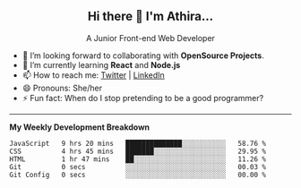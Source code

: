  
<h2 align="center">Hi there 👋 I'm Athira...</h2>
<p align="center">
  A Junior Front-end Web Developer
</p>

- 🔭 I’m looking forward to collaborating with **OpenSource Projects**.
- 🌱 I’m currently learning **React** and **Node.js**
- 📫 How to reach me: [Twitter](https://twitter.com/athira_tj) | [LinkedIn](https://www.linkedin.com/in/athiratj/)
- 😄 Pronouns: She/her
- ⚡ Fun fact: When do I stop pretending to be a good programmer?
<!--

Here are some ideas to get you started:

- 🔭 I’m currently working on ...
- 🌱 I’m currently learning 
- 🤔 I’m looking for help with ...
- 📫 How to reach me: 
- 😄 Pronouns: ...
- ⚡ Fun fact: ...
-->
-------

**My Weekly Development Breakdown**
<!--START_SECTION:waka-->
```text
JavaScript   9 hrs 20 mins   ██████████████░░░░░░░░░░░   58.76 % 
CSS          4 hrs 45 mins   ███████░░░░░░░░░░░░░░░░░░   29.95 % 
HTML         1 hr 47 mins    ██░░░░░░░░░░░░░░░░░░░░░░░   11.26 % 
Git          0 secs          ░░░░░░░░░░░░░░░░░░░░░░░░░   00.03 % 
Git Config   0 secs          ░░░░░░░░░░░░░░░░░░░░░░░░░   00.00 %
```
<!--END_SECTION:waka-->

